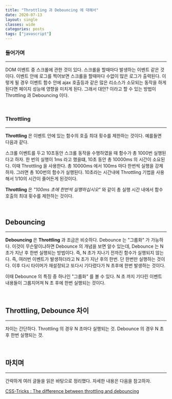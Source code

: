 ```yaml
---
title: "Throttling 과 Debouncing 에 대해서"
date: 2020-07-13
layout: single
classes: wide
categories: posts
tags: ["javascript"]
---
```


### **들어가며**
---
DOM 이벤트 중 스크롤에 관한 것이 있다. 스크롤을 할때마다 발생하는 이벤트 같은 것이다. 이벤트 안에 로그를 찍어보면 스크롤을 할때마다 수없이 많은 로그가 출력된다. 이렇게 될 경우 이벤트 함수 안에 ajax 호출등과 같은 많은 리소스가 소모되는 동작을 하게 된다면 페이지 성능에 영향을 미치게 된다. 그래서 대안? 이라고 할 수 있는 방법이 Throttling 과 Debouncing 이다. 

<br>

### **Throttling**
---
**Throttling** 은 이벤트 안에 있는 함수의 호출 최대 횟수를 제한하는 것이다. 예를들면 다음과 같다.

스크롤 이벤트를 두고 10초동안 스크롤 동작을 수행하였을 때 함수가 총 1000번 실행된다고 하자. 한 번의 실행이 1ms 라고 했을떄, 10초 동안 총 10000ms 의 시간이 소요된다. 이때 Throttling 을 사용한다. 총 10000ms 에서 100ms 마다 한번씩 실행을 강제하자. 그러면 총 100번의 함수가 실행된다. 10초라는 시간내에 Throttling 기법을 사용해서 1/10의 시간이 줄어든게 된것이다. 

**Throttling** 은 *"100ms 초에 한번씩 실행하십시오"* 와 같이 총 실행 시간 내에서 함수 호출의 최대 횟수를 제한하는 것이다.

<br>

## **Debouncing**
---
**Debouncing** 은 **Throttling** 과 조금은 비슷하다. Debounce 는 "그룹화" 가 가능하다. 이것이 무슨말이냐하면 Debounce 의 개념을 보면 알수 있는데, Debounce 는 N 초가 지난 후 한번 실행되는 방법이다. 즉, N 초가 지나기 전까진 함수가 실행되지 않는다. 즉, 여러번 이벤트가 발생하더라고 N 초가 지난 후의 한번. 단 한번만 실행하는 것이다. 이후 다시 타이머가 재설정되고 또다시 기다렸다가 N 초후에 한번 발생하는 것이다. 

이때 Debounce 의 특징 중 하나인 "그룹화" 를 볼 수 있다. N 초 까지 기다린 이벤트 내용들이 그룹지어져 N 초 후에 한번 실행되는 것이다. 

<br>

## **Throttling, Debounce 차이**
---
차이는 간단하다. Throttling 의 경우 N 초마다 실행되는 것. Debounce 의 경우 N 초 후 한번 실행되는 것.

<br>

## **마치며**
--- 
간략하게 여러 글들을 읽은 바탕으로 정리했다. 자세한 내용은 다음을 참고하자. 

[CSS-Tricks : The difference between throttling and debouncing](https://css-tricks.com/the-difference-between-throttling-and-debouncing/)